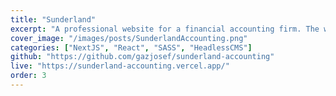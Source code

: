 ```yaml
---
title: "Sunderland"
excerpt: "A professional website for a financial accounting firm. The website is connected to a headless CMS - Sanity.Io"
cover_image: "/images/posts/SunderlandAccounting.png"
categories: ["NextJS", "React", "SASS", "HeadlessCMS"]
github: "https://github.com/gazjosef/sunderland-accounting"
live: "https://sunderland-accounting.vercel.app/"
order: 3
---
```

